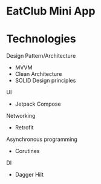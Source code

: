 # EatClub Mini App

# Technologies
Design Pattern/Architecture
- MVVM
- Clean Architecture
- SOLID Design principles

UI
- Jetpack Compose

Networking
- Retrofit

Asynchronous programming
- Corutines

DI
- Dagger Hilt
